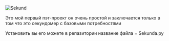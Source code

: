 ![Sekund](https://github.com/Yolochka01/Sekunda/assets/129544704/fe87d343-1485-4edd-9ce1-9ef8580b2e1a)



Это мой первый пэт-проект он очень простой и заключается только в том что это секундомер с базовыми потребностями


Установить вы его можете в репазитории название файла = Sekunda.py        

